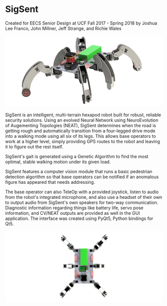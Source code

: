 # SigSent
Created for EECS Senior Design at UCF Fall 2017 - Spring 2018 by Joshua Lee Franco, John Millner, Jeff Strange, and Richie Wales

![Top View](right.png)

SigSent is an intelligent, multi-terrain hexapod robot built for robust, reliable security solutions. Using an evolved Neural Network using NeuroEvolution of Augementing Topologies (NEAT), SigSent determines when the road is getting rough and automatically transition from a four-legged drive mode into a walking mode using all six of its legs. This allows base operators to work at a higher level, simply providing GPS routes to the robot and leaving it to figure out the rest itself.

SigSent's gait is generated using a Genetic Algorithm to find the most optimal, stable walking motion under its given load.

SigSent features a computer vision module that runs a basic pedestrian detection algorithm so that base operators can be notified if an anomalous figure has appeared that needs addressing.

The base operator can also TeleOp with a provided joystick, listen to audio from the robot's integrated microphone, and also use a headset of their own to output audio from SigSent's own speakers for two-way communication. Diagnostic information regarding things like battery life, servo pose information, and CV/NEAT outputs are provided as well in the GUI application. The interface was created using PyQt5, Python bindings for Qt5.

![Top View](top.png)
